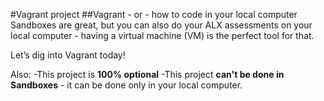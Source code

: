 #Vagrant project
##Vagrant - or - how to code in your local computer
Sandboxes are great, but you can also do your ALX assessments on your local computer - having a virtual machine (VM) is the perfect tool for that.

Let’s dig into Vagrant today!

Also:
-This project is **100% optional**
-This project **can't be done in Sandboxes** - it can be done only in your local computer.